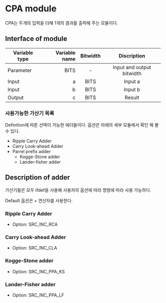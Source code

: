 <!--
    Author: Hyun woo Chung
    Last Updated : 2018. 04. 29
    email: resion09@gmail.com
-->
<!-- adder option
SRC_INC_RCA - RCA
SRC_INC_CLA - CLA
SRC_INC_PPA_KS - Kogge - Stone adder
SRC_INC_PPA_LF - Lander - fisher adder
Default - operation +
-->

CPA module
===========
<!-- 본론-->
CPA는 두개의 입력을 더해 1개의 결과를 출력해 주는 모듈이다.
<!--설명추가-->

## Interface of module

| Variable type | Variable name | Bitwidth |        Discription        |
|---------------|--------------:|:--------:|:-------------------------:|
| Parameter     |          BITS |     -    | Input and output bitwidth |
| Input         |             a |   BITS   |          Input a          |
| Input         |             b |   BITS   |          Input b          |
| Output        |             c |   BITS   |           Result          |


### 사용가능한 가산기 목록

Definition에 따른 선택이 가능한 에더들이다. 옵션은 아래의 세부 모듈에서 확인 해 볼수 있다.

* Ripple Carry Adder
* Carry Look-ahead Adder
* Parrel prefix adder
    * Kogge-Stone adder
    * Lander-fisher adder






## Description of adder
가산기들은 모두 ifdef을 사용해 사용자의 옵션에 따라 명령에 따라 사용 가능하다.

Default 옵션은 + 연산자를 사용한다.

### Ripple Carry Adder
* Option: SRC_INC_RCA

<!--설명-->

### Carry Look-ahead Adder
* Option: SRC_INC_CLA

<!--설명-->

### Kogge-Stone adder
* Option: SRC_INC_PPA_KS


<!--설명-->

### Lander-Fisher adder
* Option: SRC_INC_PPA_LF


<!--설명-->
